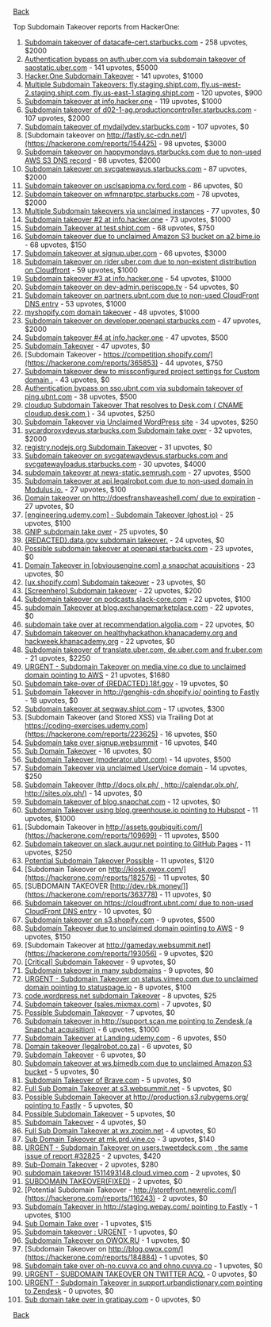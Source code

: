 [Back](../README.md)

Top Subdomain Takeover reports from HackerOne:

1. [Subdomain takeover of datacafe-cert.starbucks.com](https://hackerone.com/reports/665398) - 258 upvotes, $2000
2. [Authentication bypass on auth.uber.com via subdomain takeover of saostatic.uber.com](https://hackerone.com/reports/219205) - 141 upvotes, $5000
3. [Hacker.One Subdomain Takeover](https://hackerone.com/reports/159156) - 141 upvotes, $1000
4. [Multiple Subdomain Takeovers: fly.staging.shipt.com, fly.us-west-2.staging.shipt.com, fly.us-east-1.staging.shipt.com](https://hackerone.com/reports/576857) - 120 upvotes, $900
5. [Subdomain takeover at info.hacker.one](https://hackerone.com/reports/202767) - 119 upvotes, $1000
6. [Subdomain takeover of d02-1-ag.productioncontroller.starbucks.com](https://hackerone.com/reports/661751) - 107 upvotes, $2000
7. [Subdomain takeover of mydailydev.starbucks.com](https://hackerone.com/reports/570651) - 107 upvotes, $0
8. [Subdomain takeover on http://fastly.sc-cdn.net/](https://hackerone.com/reports/154425) - 98 upvotes, $3000
9. [Subdomain takeover on happymondays.starbucks.com due to non-used AWS S3 DNS record](https://hackerone.com/reports/186766) - 98 upvotes, $2000
10. [Subdomain takeover on svcgatewayus.starbucks.com](https://hackerone.com/reports/325336) - 87 upvotes, $2000
11. [Subdomain takeover on usclsapipma.cv.ford.com](https://hackerone.com/reports/484420) - 86 upvotes, $0
12. [Subdomain takeover on wfmnarptpc.starbucks.com](https://hackerone.com/reports/388622) - 78 upvotes, $2000
13. [Multiple Subdomain takeovers via unclaimed instances](https://hackerone.com/reports/276269) - 77 upvotes, $0
14. [Subdomain takeover #2 at info.hacker.one](https://hackerone.com/reports/209004) - 73 upvotes, $1000
15. [Subdomain Takeover at test.shipt.com](https://hackerone.com/reports/387760) - 68 upvotes, $750
16. [Subdomain takeover due to unclaimed Amazon S3 bucket on a2.bime.io](https://hackerone.com/reports/121461) - 68 upvotes, $150
17. [Subdomain takeover at signup.uber.com](https://hackerone.com/reports/197489) - 66 upvotes, $3000
18. [Subdomain takeover on rider.uber.com due to non-existent distribution on Cloudfront](https://hackerone.com/reports/175070) - 59 upvotes, $1000
19. [Subdomain takeover #3 at info.hacker.one](https://hackerone.com/reports/217358) - 54 upvotes, $1000
20. [Subdomain takeover on dev-admin.periscope.tv](https://hackerone.com/reports/531890) - 54 upvotes, $0
21. [Subdomain takeover on partners.ubnt.com due to non-used CloudFront DNS entry](https://hackerone.com/reports/145224) - 53 upvotes, $1000
22. [myshopify.com domain takeover](https://hackerone.com/reports/320355) - 48 upvotes, $1000
23. [Subdomain takeover on developer.openapi.starbucks.com](https://hackerone.com/reports/275714) - 47 upvotes, $2000
24. [Subdomain takeover #4 at info.hacker.one](https://hackerone.com/reports/220002) - 47 upvotes, $500
25. [Subdomain Takeover](https://hackerone.com/reports/180393) - 47 upvotes, $0
26. [Subdomain Takeover - https://competition.shopify.com/](https://hackerone.com/reports/365853) - 44 upvotes, $750
27. [Subdomain takeover dew to missconfigured project settings for Custom domain .](https://hackerone.com/reports/428651) - 43 upvotes, $0
28. [Authentication bypass on sso.ubnt.com via subdomain takeover of ping.ubnt.com](https://hackerone.com/reports/172137) - 38 upvotes, $500
29. [cloudup Subdomain Takeover That resolves to Desk.com ( CNAME cloudup.desk.com )](https://hackerone.com/reports/201796) - 34 upvotes, $250
30. [Subdomain Takeover via Unclaimed WordPress site](https://hackerone.com/reports/274336) - 34 upvotes, $250
31. [svcardproxydevus.starbucks.com Subdomain take over](https://hackerone.com/reports/380158) - 32 upvotes, $2000
32. [registry.nodejs.org Subdomain Takeover](https://hackerone.com/reports/340580) - 31 upvotes, $0
33. [Subdomain takeover on svcgatewaydevus.starbucks.com and svcgatewayloadus.starbucks.com](https://hackerone.com/reports/383564) - 30 upvotes, $4000
34. [subdomain takeover at news-static.semrush.com](https://hackerone.com/reports/294201) - 27 upvotes, $500
35. [Subdomain takeover at api.legalrobot.com due to non-used domain in Modulus.io.](https://hackerone.com/reports/148770) - 27 upvotes, $100
36. [Domain takeover on http://doesfranshaveashell.com/ due to expiration](https://hackerone.com/reports/692068) - 27 upvotes, $0
37. [[engineering.udemy.com] - Subdomain Takeover (ghost.io)](https://hackerone.com/reports/368119) - 25 upvotes, $100
38. [GNIP subdomain take over](https://hackerone.com/reports/189548) - 25 upvotes, $0
39. [{REDACTED}.data.gov subdomain takeover.](https://hackerone.com/reports/263902) - 24 upvotes, $0
40. [Possible subdomain takeover at openapi.starbucks.com](https://hackerone.com/reports/241503) - 23 upvotes, $0
41. [Domain Takeover in [obviousengine.com] a snapchat acquisitions](https://hackerone.com/reports/392785) - 23 upvotes, $0
42. [[ux.shopify.com] Subdomain takeover](https://hackerone.com/reports/221631) - 23 upvotes, $0
43. [[Screenhero] Subdomain takeover](https://hackerone.com/reports/142096) - 22 upvotes, $200
44. [Subdomain takeover on podcasts.slack-core.com](https://hackerone.com/reports/195350) - 22 upvotes, $100
45. [subdomain Takeover at blog.exchangemarketplace.com](https://hackerone.com/reports/416474) - 22 upvotes, $0
46. [subdomain take over at recommendation.algolia.com](https://hackerone.com/reports/673273) - 22 upvotes, $0
47. [Subdomain takeover on healthyhackathon.khanacademy.org and hackweek.khanacademy.org](https://hackerone.com/reports/474798) - 22 upvotes, $0
48. [Subdomain takeover of translate.uber.com, de.uber.com and fr.uber.com](https://hackerone.com/reports/149679) - 21 upvotes, $2250
49. [URGENT - Subdomain Takeover on media.vine.co due to unclaimed domain pointing to AWS](https://hackerone.com/reports/32825) - 21 upvotes, $1680
50. [Subdomain take-over of {REDACTED}.18f.gov](https://hackerone.com/reports/263542) - 19 upvotes, $0
51. [Subdomain Takeover in http://genghis-cdn.shopify.io/ pointing to Fastly](https://hackerone.com/reports/165309) - 18 upvotes, $0
52. [Subdomain takeover at segway.shipt.com](https://hackerone.com/reports/389783) - 17 upvotes, $300
53. [Subdomain Takeover (and Stored XSS) via Trailing Dot at https://coding-exercises.udemy.com](https://hackerone.com/reports/223625) - 16 upvotes, $50
54. [Subdomain take over signup.websummit](https://hackerone.com/reports/172698) - 16 upvotes, $40
55. [Sub Domain Takeover](https://hackerone.com/reports/221133) - 16 upvotes, $0
56. [Subdomain Takeover (moderator.ubnt.com)](https://hackerone.com/reports/181665) - 14 upvotes, $500
57. [Subdomain Takeover via unclaimed UserVoice domain](https://hackerone.com/reports/269109) - 14 upvotes, $250
58. [Subdomain Takeover (http://docs.olx.ph/ , http://calendar.olx.ph/, http://sites.olx.ph/)](https://hackerone.com/reports/206516) - 14 upvotes, $0
59. [Subdomain takeover of blog.snapchat.com](https://hackerone.com/reports/171942) - 12 upvotes, $0
60. [Subdomain Takeover using blog.greenhouse.io pointing to Hubspot](https://hackerone.com/reports/38007) - 11 upvotes, $1000
61. [Subdomain Takeover in http://assets.goubiquiti.com/](https://hackerone.com/reports/109699) - 11 upvotes, $500
62. [Subdomain takeover on slack.augur.net pointing to GitHub Pages](https://hackerone.com/reports/382995) - 11 upvotes, $250
63. [Potential Subdomain Takeover Possible](https://hackerone.com/reports/166826) - 11 upvotes, $120
64. [Subdomain Takeover on http://kiosk.owox.com/](https://hackerone.com/reports/182576) - 11 upvotes, $0
65. [SUBDOMAIN TAKEOVER [http://dev.rbk.money/]](https://hackerone.com/reports/363778) - 11 upvotes, $0
66. [Subdomain takeover on https://cloudfront.ubnt.com/ due to non-used CloudFront DNS entry](https://hackerone.com/reports/210188) - 10 upvotes, $0
67. [Subdomain takeover on s3.shopify.com](https://hackerone.com/reports/207576) - 9 upvotes, $500
68. [Subdomain Takeover due to unclaimed domain pointing to AWS](https://hackerone.com/reports/317005) - 9 upvotes, $150
69. [Subdomain Takeover at http://gameday.websummit.net](https://hackerone.com/reports/193056) - 9 upvotes, $20
70. [[Critical] Subdomain Takeover](https://hackerone.com/reports/163790) - 9 upvotes, $0
71. [Subdomain takeover in many subdomains](https://hackerone.com/reports/205949) - 9 upvotes, $0
72. [URGENT - Subdomain Takeover on status.vimeo.com due to unclaimed domain pointing to statuspage.io](https://hackerone.com/reports/49663) - 8 upvotes, $100
73. [code.wordpress.net subdomain Takeover](https://hackerone.com/reports/295330) - 8 upvotes, $25
74. [Subdomain takeover (sales.mixmax.com)](https://hackerone.com/reports/233408) - 7 upvotes, $0
75. [Possible Subdomain Takeover](https://hackerone.com/reports/399165) - 7 upvotes, $0
76. [Subdomain takeover in http://support.scan.me pointing to Zendesk (a Snapchat acquisition)](https://hackerone.com/reports/114134) - 6 upvotes, $1000
77. [Subdomain Takeover at Landing.udemy.com](https://hackerone.com/reports/208719) - 6 upvotes, $50
78. [Domain takeover (legalrobot.co.za)](https://hackerone.com/reports/230525) - 6 upvotes, $0
79. [Subdomain Takeover](https://hackerone.com/reports/289051) - 6 upvotes, $0
80. [Subdomain takeover at ws.bimedb.com due to unclaimed Amazon S3 bucket](https://hackerone.com/reports/161428) - 5 upvotes, $0
81. [Subdomain Takeover of Brave.com](https://hackerone.com/reports/175397) - 5 upvotes, $0
82. [Full Sub Domain Takeover at s3.websummit.net](https://hackerone.com/reports/173412) - 5 upvotes, $0
83. [Possible Subdomain Takeover at http://production.s3.rubygems.org/ pointing to Fastly](https://hackerone.com/reports/178409) - 5 upvotes, $0
84. [Possible Subdomain Takeover](https://hackerone.com/reports/233402) - 5 upvotes, $0
85. [Subdomain Takeover](https://hackerone.com/reports/113869) - 4 upvotes, $0
86. [Full Sub Domain Takeover at wx.zopim.net](https://hackerone.com/reports/174395) - 4 upvotes, $0
87. [Sub Domain Takeover at mk.prd.vine.co](https://hackerone.com/reports/191323) - 3 upvotes, $140
88. [URGENT - Subdomain Takeover on users.tweetdeck.com , the same issue of report #32825](https://hackerone.com/reports/42236) - 2 upvotes, $420
89. [Sub-Domain Takeover](https://hackerone.com/reports/119220) - 2 upvotes, $280
90. [subdomain takeover 1511493148.cloud.vimeo.com](https://hackerone.com/reports/46954) - 2 upvotes, $0
91. [SUBDOMAIN TAKEOVER(FIXED)](https://hackerone.com/reports/115628) - 2 upvotes, $0
92. [Potential Subdomain Takeover - http://storefront.newrelic.com/](https://hackerone.com/reports/116243) - 2 upvotes, $0
93. [Subdomain Takeover in http://staging.wepay.com/ pointing to Fastly](https://hackerone.com/reports/93106) - 1 upvotes, $100
94. [Sub Domain Take over](https://hackerone.com/reports/111078) - 1 upvotes, $15
95. [Subdomain takeover : URGENT](https://hackerone.com/reports/118514) - 1 upvotes, $0
96. [Subdomain Takeover on OWOX.RU](https://hackerone.com/reports/186393) - 1 upvotes, $0
97. [Subdomain Takeover on http://blog.owox.com/](https://hackerone.com/reports/184884) - 1 upvotes, $0
98. [Subdomain take over oh-no.cuvva.co and ohno.cuvva.co](https://hackerone.com/reports/232185) - 1 upvotes, $0
99. [URGENT - SUBDOMAIN TAKEOVER ON TWITTER ACQ.](https://hackerone.com/reports/44578) - 0 upvotes, $0
100. [URGENT - Subdomain Takeover in support.urbandictionary.com pointing to Zendesk](https://hackerone.com/reports/103432) - 0 upvotes, $0
101. [Sub domain take over in gratipay.com](https://hackerone.com/reports/257331) - 0 upvotes, $0


[Back](../README.md)